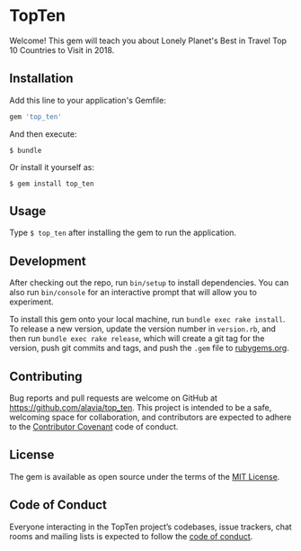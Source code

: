 # TopTen

Welcome! This gem will teach you about Lonely Planet's Best in Travel Top 10 Countries to Visit in 2018.

## Installation

Add this line to your application's Gemfile:

```ruby
gem 'top_ten'
```

And then execute:

    $ bundle

Or install it yourself as:

    $ gem install top_ten

## Usage

Type ```$ top_ten``` after installing the gem to run the application.

## Development

After checking out the repo, run `bin/setup` to install dependencies. You can also run `bin/console` for an interactive prompt that will allow you to experiment.

To install this gem onto your local machine, run `bundle exec rake install`. To release a new version, update the version number in `version.rb`, and then run `bundle exec rake release`, which will create a git tag for the version, push git commits and tags, and push the `.gem` file to [rubygems.org](https://rubygems.org).

## Contributing

Bug reports and pull requests are welcome on GitHub at https://github.com/alavia/top_ten. This project is intended to be a safe, welcoming space for collaboration, and contributors are expected to adhere to the [Contributor Covenant](https://contributor-covenant.org) code of conduct.

## License

The gem is available as open source under the terms of the [MIT License](https://opensource.org/licenses/MIT).

## Code of Conduct

Everyone interacting in the TopTen project’s codebases, issue trackers, chat rooms and mailing lists is expected to follow the [code of conduct](https://github.com/alavia/top_ten/blob/master/CODE_OF_CONDUCT.md).
